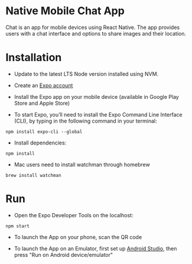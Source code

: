 # Native Mobile Chat App

Chat is an app for mobile devices using React Native. The app
provides users with a chat interface and options to share images and their
location.

# Installation

* Update to the latest LTS Node version installed using NVM.

* Create an [Expo account](https://expo.io)

* Install the Expo app on your mobile device (available in Google Play Store and Apple Store)

* To start Expo, you’ll need to install the Expo Command Line Interface (CLI),
by typing in the following command in your terminal:

```
npm install expo-cli --global
```
* Install dependencies:

```
npm install
```

* Mac users need to install watchman through homebrew

```
brew install watchman
```

# Run

* Open the Expo Developer Tools on the localhost:

```
npm start
```
* To launch the App on your phone, scan the QR code

* To launch the App on an Emulator, first set up [Android Studio](https://developer.android.com/studio), 
then press "Run on Android device/emulator"
